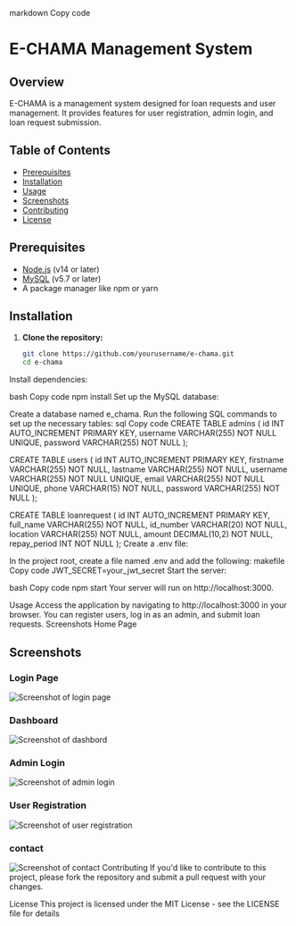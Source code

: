 markdown
Copy code
# E-CHAMA Management System

## Overview
E-CHAMA is a management system designed for loan requests and user management. It provides features for user registration, admin login, and loan request submission.

## Table of Contents
- [Prerequisites](#prerequisites)
- [Installation](#installation)
- [Usage](#usage)
- [Screenshots](#screenshots)
- [Contributing](#contributing)
- [License](#license)

## Prerequisites
- [Node.js](https://nodejs.org/en/download/) (v14 or later)
- [MySQL](https://www.mysql.com/downloads/) (v5.7 or later)
- A package manager like npm or yarn

## Installation

1. **Clone the repository:**
   ```bash
   git clone https://github.com/yourusername/e-chama.git
   cd e-chama
Install dependencies:

bash
Copy code
npm install
Set up the MySQL database:

Create a database named e_chama.
Run the following SQL commands to set up the necessary tables:
sql
Copy code
CREATE TABLE admins (
    id INT AUTO_INCREMENT PRIMARY KEY,
    username VARCHAR(255) NOT NULL UNIQUE,
    password VARCHAR(255) NOT NULL
);

CREATE TABLE users (
    id INT AUTO_INCREMENT PRIMARY KEY,
    firstname VARCHAR(255) NOT NULL,
    lastname VARCHAR(255) NOT NULL,
    username VARCHAR(255) NOT NULL UNIQUE,
    email VARCHAR(255) NOT NULL UNIQUE,
    phone VARCHAR(15) NOT NULL,
    password VARCHAR(255) NOT NULL
);

CREATE TABLE loanrequest (
    id INT AUTO_INCREMENT PRIMARY KEY,
    full_name VARCHAR(255) NOT NULL,
    id_number VARCHAR(20) NOT NULL,
    location VARCHAR(255) NOT NULL,
    amount DECIMAL(10,2) NOT NULL,
    repay_period INT NOT NULL
);
Create a .env file:

In the project root, create a file named .env and add the following:
makefile
Copy code
JWT_SECRET=your_jwt_secret
Start the server:

bash
Copy code
npm start
Your server will run on http://localhost:3000.

Usage
Access the application by navigating to http://localhost:3000 in your browser.
You can register users, log in as an admin, and submit loan requests.
Screenshots
Home Page

## Screenshots

### Login Page
![Screenshot of login page](assets/Screenshot_20240919-140523.png)
### Dashboard
![Screenshot of dashbord](assets/Screenshot_20240919-140504.png)
### Admin Login
![Screenshot of admin login](assets/Screenshot_20240919-140603.png)

### User Registration
![Screenshot of user registration](assets/Screenshot_20240919-140534.png)
### contact
![Screenshot of contact](assets/Screenshot_20240919-140713.png)
Contributing
If you'd like to contribute to this project, please fork the repository and submit a pull request with your changes.

License
This project is licensed under the MIT License - see the LICENSE file for details
